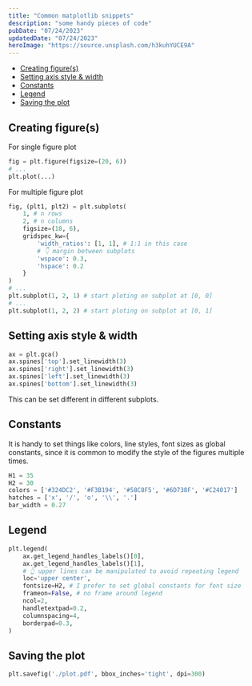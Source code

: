 ```yaml
---
title: "Common matplotlib snippets"
description: "some handy pieces of code"
pubDate: "07/24/2023"
updatedDate: "07/24/2023"
heroImage: "https://source.unsplash.com/h3kuhYUCE9A"
---
```


<!--toc:start-->

- [Creating figure(s)](#creating-figures)
- [Setting axis style & width](#setting-axis-style-width)
- [Constants](#constants)
- [Legend](#legend)
- [Saving the plot](#saving-the-plot)
<!--toc:end-->

## Creating figure(s)

For single figure plot

```python
fig = plt.figure(figsize=(20, 6))
# ...
plt.plot(...)
```

For multiple figure plot

```python
fig, (plt1, plt2) = plt.subplots(
    1, # n rows
    2, # n columns
    figsize=(18, 6),
    gridspec_kw={
        'width_ratios': [1, 1], # 1:1 in this case
        # 👇 margin between subplots
        'wspace': 0.3,
        'hspace': 0.2
    }
)
# ...
plt.subplot(1, 2, 1) # start ploting on subplot at [0, 0]
# ...
plt.subplot(1, 2, 2) # start ploting on subplot at [0, 1]
```

## Setting axis style & width

```python
ax = plt.gca()
ax.spines['top'].set_linewidth(3)
ax.spines['right'].set_linewidth(3)
ax.spines['left'].set_linewidth(3)
ax.spines['bottom'].set_linewidth(3)
```

This can be set different in different subplots.

## Constants

It is handy to set things like colors, line styles, font sizes as global constants,
since it is common to modify the style of the figures multiple times.

```python
H1 = 35
H2 = 30
colors = ['#324DC2', '#F3B194', '#58C8F5', '#6D738F', '#C24017']
hatches = ['x', '/', 'o', '\\', '.']
bar_width = 0.27
```

## Legend

```python
plt.legend(
    ax.get_legend_handles_labels()[0],
    ax.get_legend_handles_labels()[1],
    # 👆 upper lines can be manipulated to avoid repeating legend
    loc='upper center',
    fontsize=H2, # I prefer to set global constants for font size
    frameon=False, # no frame around legend
    ncol=2,
    handletextpad=0.2,
    columnspacing=4,
    borderpad=0.3,
)
```

## Saving the plot

```python
plt.savefig('./plot.pdf', bbox_inches='tight', dpi=300)
```

